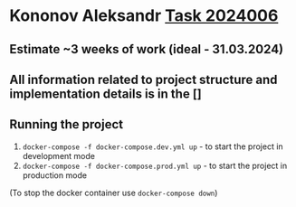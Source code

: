 # Kononov Aleksandr [Task 2024006](https://cloud.devit.group/apps/files/?dir=/&openfile=2751712)

## Estimate ~3 weeks of work (ideal - 31.03.2024)

## All information related to project structure and implementation details is in the []

## Running the project

1. `docker-compose -f docker-compose.dev.yml up` - to start the project in development mode
2. `docker-compose -f docker-compose.prod.yml up` - to start the project in production mode

(To stop the docker container use `docker-compose down`)
